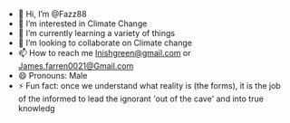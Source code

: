- 👋 Hi, I’m @Fazz88
- 👀 I’m interested in Climate Change
- 🌱 I’m currently learning a variety of things
- 💞️ I’m looking to collaborate on Climate change
- 📫 How to reach me Inishgreen@gmail.com or James.farren0021@Gmail.com
- 😄 Pronouns: Male
- ⚡ Fun fact: once we understand what reality is (the forms), it is the job of the informed to lead the ignorant 'out of the cave' and into true knowledg

<!---
Fazz88/Fazz88 is a ✨ special ✨ repository because its `README.md` (this file) appears on your GitHub profile.
You can click the Preview link to take a look at your changes.
--->
